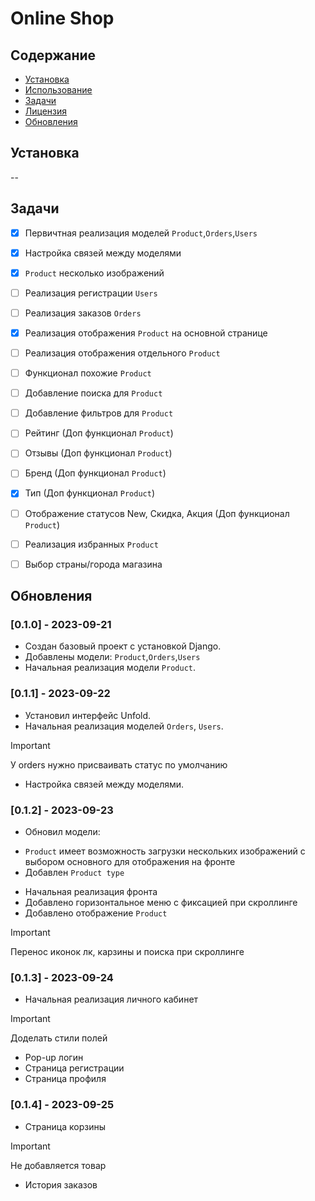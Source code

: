 # Online Shop



## Содержание

- [Установка](#установка)
- [Использование](#использование)
- [Задачи](#задачи)
- [Лицензия](#лицензия)
- [Обновления](#обновления)

## Установка

--

## Задачи

- [x] Первичтная реализация моделей `Product`,`Orders`,`Users`
- [x] Настройка связей между моделями
- [x] `Product` несколько изображений
- [ ] Реализация регистрации `Users`
- [ ] Реализация заказов `Orders`
- [x] Реализация отображения `Product` на основной странице
- [ ] Реализация отображения отдельного `Product`
- [ ] Функционал похожие `Product`
- [ ] Добавление поиска для `Product`
- [ ] Добавление фильтров для `Product`
- [ ] Рейтинг (Доп функционал `Product`)
- [ ] Отзывы (Доп функционал `Product`)
- [ ] Бренд (Доп функционал `Product`)
- [x] Тип (Доп функционал `Product`)
- [ ] Отображение статусов New, Скидка, Акция (Доп функционал `Product`)
- [ ] Реализация избранных `Product`
- [ ] Выбор страны/города магазина


## Обновления

### [0.1.0] - 2023-09-21
- Создан базовый проект с установкой Django.
- Добавлены модели: `Product`,`Orders`,`Users`
- Начальная реализация модели `Product`.

### [0.1.1] - 2023-09-22
- Установил интерфейс Unfold.
- Начальная реализация моделей `Orders`, `Users`.
> [!IMPORTANT]
> У orders нужно присваивать статус по умолчанию
- Настройка связей между моделями.

### [0.1.2] - 2023-09-23
- Обновил модели:
* `Product` имеет возможность загрузки нескольких изображений с выбором основного для отображения на фронте
* Добавлен `Product type`
- Начальная реализация фронта
- Добавлено горизонтальное меню с фиксацией при скроллинге
- Добавлено отображение `Product`
> [!IMPORTANT]
> Перенос иконок лк, карзины и поиска при скроллинге

### [0.1.3] - 2023-09-24
- Начальная реализация личного кабинет
> [!IMPORTANT]
> Доделать стили полей
- Pop-up логин
- Страница регистрации
- Страница профиля

### [0.1.4] - 2023-09-25
- Страница корзины
> [!IMPORTANT]
> Не добавляется товар
- История заказов
